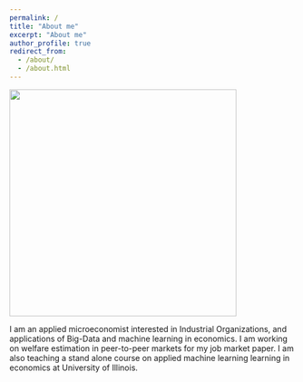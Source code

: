 ```yaml
---
permalink: /
title: "About me"
excerpt: "About me"
author_profile: true
redirect_from: 
  - /about/
  - /about.html
---
```


  <img src="http://farhoodi.github.io/images/profile1.png" width="400" class="center">
  
I am an applied microeconomist interested in Industrial Organizations, and applications of Big-Data and machine learning in economics. I am working on welfare estimation in peer-to-peer markets for my job market paper. I am also teaching a stand alone course on applied machine learning learning in economics at University of Illinois.

